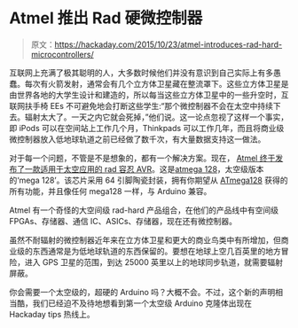 # Atmel 推出 Rad 硬微控制器

> 原文：<https://hackaday.com/2015/10/23/atmel-introduces-rad-hard-microcontrollers/>

互联网上充满了极其聪明的人，大多数时候他们并没有意识到自己实际上有多愚蠢。每次有火箭发射，通常会有几个立方体卫星藏在整流罩下。这些立方体卫星是由世界各地的大学生设计和建造的，所以每当这些立方体卫星中的一些升空时，互联网扶手椅 EEs 不可避免地会打断这些学生:“那个微控制器不会在太空中持续下去。辐射太大了。一天之内它就会死掉，”他们说。这一论点忽视了这样一个事实，即 iPods 可以在空间站上工作几个月，Thinkpads 可以工作几年，而且将商业级微控制器放入低地球轨道之前已经做了数千次，有大量数据支持这一做法。

对于每一个问题，不管是不是想象的，都有一个解决方案。现在， [Atmel 终于发布了一款适用于太空应用的 rad 容忍 AVR](http://blog.atmel.com/2015/10/21/the-first-ever-rad-tolerant-megaavr-is-out-of-this-world/)。这是[atmega 128](http://www.atmel.com/devices/ATmegaS128.aspx)，太空级版本的‘mega 128’。该芯片采用 64 引脚陶瓷封装，拥有你期望从 [ATmega128](http://www.atmel.com/devices/ATMEGA128.aspx) 获得的所有功能，并且像任何 mega128 一样，与 Arduino 兼容。

Atmel 有一个奇怪的大空间级 rad-hard 产品组合，在他们的产品线中有空间级 FPGAs、存储器、通信 IC、ASICs、存储器，现在还有微控制器。

虽然不耐辐射的微控制器近年来在立方体卫星和更大的商业鸟类中有所增加，但商业级的东西通常是为低地球轨道的东西保留的。要想在地球上空几百英里的地方冒险，进入 GPS 卫星的范围，到达 25000 英里以上的地球同步轨道，就需要辐射屏蔽。

你会需要一个太空级的，超硬的 Arduino 吗？大概不会。不过，这个新的声明相当酷，我们已经迫不及待地想看到第一个太空级 Arduino 克隆体出现在 Hackaday tips 热线上。